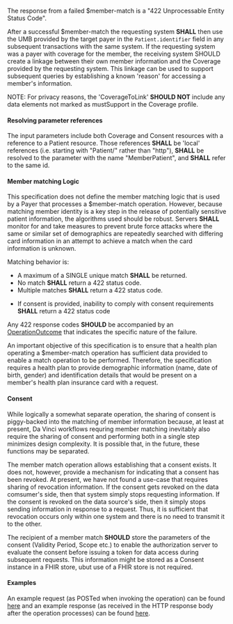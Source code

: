 
The response from a failed $member-match is a "422 Unprocessable Entity Status Code".

After a successful $member-match the requesting system **SHALL** then use the UMB provided by the target payer in the `Patient.identifier` field in any subsequent transactions with the same system.  If the requesting system was a payer with coverage for the member, the receiving system SHOULD create a linkage between their own member information and the Coverage provided by the requesting system.  This linkage can be used to support subsequent queries by establishing a known 'reason' for accessing a member's information.

NOTE: For privacy reasons, the 'CoverageToLink' **SHOULD NOT** include any data elements not marked as mustSupport in the Coverage profile.


#### Resolving parameter references
The input parameters include both Coverage and Consent resources with a reference to a Patient resource.  Those references **SHALL** be 'local' references (i.e. starting with "Patient/" rather than "http"), **SHALL** be resolved to the parameter with the name "MemberPatient", and **SHALL** refer to the same id.

#### Member matching Logic
This specification does not define the member matching logic that is used by a Payer that processes a $member-match operation.  However, because matching member identity is a key step in the release of potentially sensitive patient information, the algorithms used should be robust.  Servers **SHALL** monitor for and take measures to prevent brute force attacks where the same or similar set of demographics are repeatedly searched with differing card information in an attempt to achieve a match when the card information is unknown.

Matching behavior is:

* A maximum of a SINGLE unique match **SHALL** be returned.
* No match **SHALL** return a 422 status code.
* Multiple matches **SHALL** return a 422 status code.

<div class="new-content" markdown="1">

* If consent is provided, inability to comply with consent requirements **SHALL** return a 422 status code

Any 422 response codes **SHOULD** be accompanied by an [OperationOutcome]({{site.data.fhir.path}}operationoutcome.html) that indicates the specific nature of the failure.

</div>

An important objective of this specification is to ensure that a health plan operating a $member-match operation has sufficient data provided to enable a match operation to be performed.  Therefore, the specification requires a health plan to provide demographic information (name, date of birth, gender) and identification details that would be present on a member's health plan insurance card with a request.

#### Consent
While logically a somewhat separate operation, the sharing of consent is piggy-backed into the matching of member information because, at least at present, Da Vinci workflows requring member matching inevitably also require the sharing of consent and performing both in a single step minimizes design complexity.  It is possible that, in the future, these functions may be separated.

The member match operation allows establishing that a consent exists.  It does not, however, provide a mechanism for indicating that a consent has been revoked.  At present, we have not found a use-case that requires sharing of revocation information.  If the consent gets revoked on the data comsumer's side, then that system simply stops requesting information.  If the consent is revoked on the data source's side, then it simply stops sending information in response to a request.  Thus, it is sufficient that revocation occurs only within one system and there is no need to transmit it to the other.

The recipient of a member match **SHOULD** store the parameters of the consent (Validity Period, Scope etc.) to enable the authorization server to evaluate the consent before issuing a token for data access during subsequent requests.  This information might be stored as a Consent instance in a FHIR store, ubut use of a FHIR store is not required.

#### Examples
An example request (as POSTed when invoking the operation) can be found [here](Parameters-member-match-in.html) and an example response (as received in the HTTP response body after the operation processes) can be found [here](Parameters-member-match-out.html).